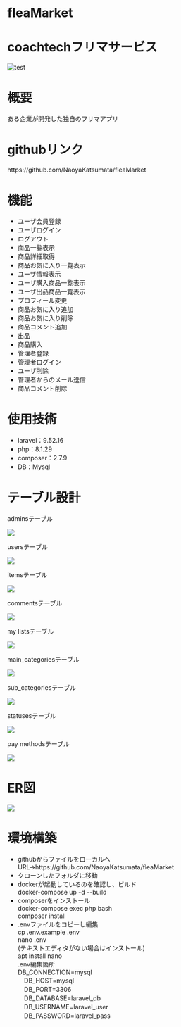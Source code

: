 # fleaMarket
<h1>coachtechフリマサービス</h1>
<img src="img/mainview.png" alt="test">
<h1>概要</h1>
<p>ある企業が開発した独自のフリマアプリ</p>
<h1>githubリンク</h1>
<p>https://github.com/NaoyaKatsumata/fleaMarket</p>
<h1>機能</h1>
<ul>
    <li>ユーザ会員登録</li>
    <li>ユーザログイン</li>
    <li>ログアウト</li>
    <li>商品一覧表示</li>
    <li>商品詳細取得</li>
    <li>商品お気に入り一覧表示</li>
    <li>ユーザ情報表示</li>
    <li>ユーザ購入商品一覧表示</li>
    <li>ユーザ出品商品一覧表示</li>
    <li>プロフィール変更</li>
    <li>商品お気に入り追加</li>
    <li>商品お気に入り削除</li>
    <li>商品コメント追加</li>
    <li>出品</li>
    <li>商品購入</li>
    <li>管理者登録</li>
    <li>管理者ログイン</li>
    <li>ユーザ削除</li>
    <li>管理者からのメール送信</li>
    <li>商品コメント削除</li>
</ul>
<h1>使用技術</h1>
<ul>
    <li>laravel：9.52.16</li>
    <li>php：8.1.29</li>
    <li>composer：2.7.9</li>
    <li>DB：Mysql</li>
</ul>
<h1>テーブル設計</h1>
<p>adminsテーブル</p>
<img src="img/admins.png">
<p>usersテーブル</p>
<img src="img/users.png">
<p>itemsテーブル</p>
<img src="img/items.png">
<p>commentsテーブル</p>
<img src="img/comments.png">
<p>my listsテーブル</p>
<img src="img/mylists.png">
<p>main_categoriesテーブル</p>
<img src="img/main_categories.png">
<p>sub_categoriesテーブル</p>
<img src="img/sub_categories.png">
<p>statusesテーブル</p>
<img src="img/statuses.png">
<p>pay methodsテーブル</p>
<img src="img/paymethods.png">
<h1>ER図</h1>
<img src="img/ER.png">
<h1>環境構築</h1>
<ul>
    <li>githubからファイルをローカルへ<br>
        URL->https://github.com/NaoyaKatsumata/fleaMarket
    </li>
    <li>クローンしたフォルダに移動</li>
    <li>dockerが起動しているのを確認し、ビルド<br>
        docker-compose up -d --build
    </li>
    <li>composerをインストール<br>
        docker-compose exec php bash<br>composer install
    </li>
    <li>.envファイルをコピーし編集<br>
        cp .env.example .env<br>
        nano .env<br>
        (テキストエディタがない場合はインストール)<br>
        apt install nano<br>
        .env編集箇所<br>
        DB_CONNECTION=mysql<br>
        　DB_HOST=mysql<br>
        　DB_PORT=3306<br>
        　DB_DATABASE=laravel_db<br>
        　DB_USERNAME=laravel_user<br>
        　DB_PASSWORD=laravel_pass<br>
        </li>
</ul>